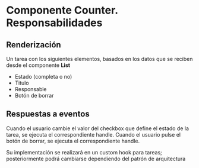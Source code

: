 # Componente Counter. Responsabilidades

## Renderización

Un tarea con los siguientes elementos, basados en los datos que se reciben desde el componente **List**

-   Estado (completa o no)
-   Titulo
-   Responsable
-   Botón de borrar

## Respuestas a eventos

Cuando el usuario cambie el valor del checkbox que define el estado de la tarea,
se ejecuta el correspondiente handle.
Cuando el usuario pulse el botón de borrar, se ejecuta el correspondiente handle.

Su implementación se realizará en un custom hook para tareas; posteriormente podrá cambiarse dependiendo del patrón de arquitectura
